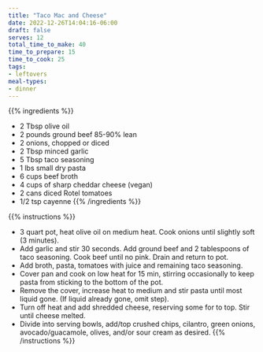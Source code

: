 ```yaml
---
title: "Taco Mac and Cheese"
date: 2022-12-26T14:04:16-06:00
draft: false
serves: 12
total_time_to_make: 40
time_to_prepare: 15
time_to_cook: 25
tags:
- leftovers
meal-types:
- dinner
---
```


{{% ingredients %}}
- 2 Tbsp olive oil
- 2 pounds ground beef 85-90% lean
- 2 onions, chopped or diced
- 2 Tbsp minced garlic
- 5 Tbsp taco seasoning
- 1 lbs small dry pasta
- 6 cups beef broth
- 4 cups of sharp cheddar cheese (vegan)
- 2 cans diced Rotel tomatoes
- 1/2 tsp cayenne
{{% /ingredients %}}

{{% instructions %}}
- 3 quart pot, heat olive oil on medium heat. Cook onions until slightly soft (3 minutes).
- Add garlic and stir 30 seconds. Add ground beef and 2 tablespoons of taco seasoning. Cook beef until no pink. Drain and return to pot.
- Add broth, pasta, tomatoes with juice and remaining taco seasoning.
- Cover pan and cook on low heat for 15 min, stirring occasionally to keep pasta from sticking to the bottom of the pot.
- Remove the cover, increase heat to medium and stir pasta until most liquid gone. (If liquid already gone, omit step).
- Turn off heat and add shredded cheese, reserving some for to top. Stir until cheese melted.
- Divide into serving bowls, add/top crushed chips, cilantro, green onions, avocado/guacamole, olives, and/or sour cream as desired.
{{% /instructions %}}
